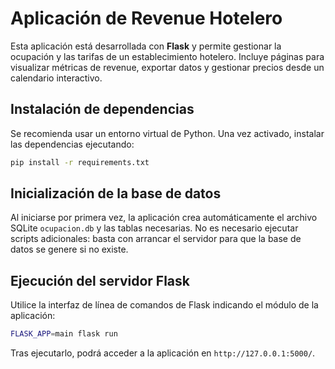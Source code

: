 # Aplicación de Revenue Hotelero

Esta aplicación está desarrollada con **Flask** y permite gestionar la ocupación y las tarifas de un establecimiento hotelero. Incluye páginas para visualizar métricas de revenue, exportar datos y gestionar precios desde un calendario interactivo.

## Instalación de dependencias

Se recomienda usar un entorno virtual de Python. Una vez activado, instalar las dependencias ejecutando:

```bash
pip install -r requirements.txt
```

## Inicialización de la base de datos

Al iniciarse por primera vez, la aplicación crea automáticamente el archivo SQLite `ocupacion.db` y las tablas necesarias. No es necesario ejecutar scripts adicionales: basta con arrancar el servidor para que la base de datos se genere si no existe.

## Ejecución del servidor Flask

Utilice la interfaz de línea de comandos de Flask indicando el módulo de la aplicación:

```bash
FLASK_APP=main flask run
```

Tras ejecutarlo, podrá acceder a la aplicación en `http://127.0.0.1:5000/`.
